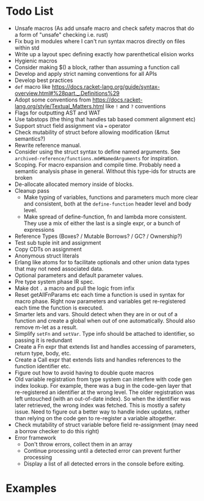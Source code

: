 # Todo List

- Unsafe macros (As add unsafe macro and check safety macros that do a form of "unsafe" checking
  i.e. rust)
- Fix bug in modules where I can't run syntax macros directly on files within std
- Write up a layout spec defining exactly how parenthetical elision works
- Hygienic macros
- Consider making $() a block, rather than assuming a function call
- Develop and apply strict naming conventions for all APIs
- Develop best practices
- `def` macro like https://docs.racket-lang.org/guide/syntax-overview.html#%28part._.Definitions%29
- Adopt some conventions from https://docs.racket-lang.org/style/Textual_Matters.html like `!` and
  `?` conventions
- Flags for outputting AST and WAT
- Use tabstops (the thing that handles tab based comment alignment etc)
- Support struct field assignment via `=` operator
- Check mutability of struct before allowing modification (&mut semantics?)
- Rewrite reference manual.
- Consider using the struct syntax to define named arguments. See
  `archived-reference/functions.md#NamedArguments` for inspiration.
- Scoping. For macro expansion and compile time. Probably need a semantic analysis phase in general.
  Without this type-ids for structs are broken
- De-allocate allocated memory inside of blocks.
- Cleanup pass
  - Make typing of variables, functions and parameters much more clear and consistent, both
    at the `define-function` header level and body level.
  - Make spread of define-function, fn and lambda more consistent. They use a mix of either the last
    is a single expr, or a bunch of expressions
- Reference Types (Boxes? / Mutable Borrows? / GC? / Ownership?)
- Test sub tuple init and assignment
- Copy CDTs on assignment
- Anonymous struct literals
- Erlang like atoms for to facilitate optionals and other union data types that may not need associated data.
- Optional parameters and default parameter values.
- Pre type system phase IR spec.
- Make dot `.` a macro and pull the logic from infix
- Reset getAllFnParams etc each time a function is used in syntax for macro phase. Right now parameters and variables get re-registered each time the function is executed.
- Smarter lets and vars. Should detect when they are in or out of a function and create a global when out of one automatically. Should also remove m-let as a result.
- Simplify `setFn` and `setVar`. Type info should be attached to identifier, so passing it is redundant
- Create a Fn expr that extends list and handles accessing of parameters, return type, body, etc.
- Create a Call expr that extends lists and handles references to the function identifier etc.
- Figure out how to avoid having to double quote macros
- Old variable registration from type system can interfere with code gen index lookup. For example,
  there was a bug in the code-gen layer that re-registered an identifier at the wrong level. The
  older registration was left untouched (with an out-of-date index). So when the identifier was
  later retrieved, the wrong index was fetched. This is mostly a safety issue. Need to figure out
  a better way to handle index updates, rather than relying on the code gen to re-register a
  variable altogether.
- Check mutability of struct variable before field re-assignment (may need a borrow checker to do this right)
- Error framework
  - Don't throw errors, collect them in an array
  - Continue processing until a detected error can prevent further processing
  - Display a list of all detected errors in the console before exiting.

# Examples
